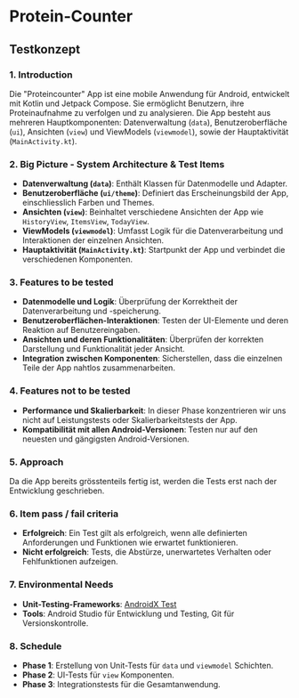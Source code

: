 # Protein-Counter

## Testkonzept

### 1. Introduction

Die "Proteincounter" App ist eine mobile Anwendung für Android, entwickelt mit Kotlin und Jetpack Compose. Sie ermöglicht Benutzern, ihre Proteinaufnahme zu verfolgen und zu analysieren. Die App besteht aus mehreren Hauptkomponenten: Datenverwaltung (`data`), Benutzeroberfläche (`ui`), Ansichten (`view`) und ViewModels (`viewmodel`), sowie der Hauptaktivität (`MainActivity.kt`).

### 2. Big Picture - System Architecture & Test Items

- **Datenverwaltung (`data`)**: Enthält Klassen für Datenmodelle und Adapter.
- **Benutzeroberfläche (`ui/theme`)**: Definiert das Erscheinungsbild der App, einschliesslich Farben und Themes.
- **Ansichten (`view`)**: Beinhaltet verschiedene Ansichten der App wie `HistoryView`, `ItemsView`, `TodayView`.
- **ViewModels (`viewmodel`)**: Umfasst Logik für die Datenverarbeitung und Interaktionen der einzelnen Ansichten.
- **Hauptaktivität (`MainActivity.kt`)**: Startpunkt der App und verbindet die verschiedenen Komponenten.

### 3. Features to be tested

- **Datenmodelle und Logik**: Überprüfung der Korrektheit der Datenverarbeitung und -speicherung.
- **Benutzeroberflächen-Interaktionen**: Testen der UI-Elemente und deren Reaktion auf Benutzereingaben.
- **Ansichten und deren Funktionalitäten**: Überprüfen der korrekten Darstellung und Funktionalität jeder Ansicht.
- **Integration zwischen Komponenten**: Sicherstellen, dass die einzelnen Teile der App nahtlos zusammenarbeiten.

### 4. Features not to be tested

- **Performance und Skalierbarkeit**: In dieser Phase konzentrieren wir uns nicht auf Leistungstests oder Skalierbarkeitstests der App.
- **Kompatibilität mit allen Android-Versionen**: Testen nur auf den neuesten und gängigsten Android-Versionen.

### 5. Approach

Da die App bereits grösstenteils fertig ist, werden die Tests erst nach der Entwicklung geschrieben.

### 6. Item pass / fail criteria

- **Erfolgreich**: Ein Test gilt als erfolgreich, wenn alle definierten Anforderungen und Funktionen wie erwartet funktionieren.
- **Nicht erfolgreich**: Tests, die Abstürze, unerwartetes Verhalten oder Fehlfunktionen aufzeigen.

### 7. Environmental Needs

- **Unit-Testing-Frameworks**: [AndroidX Test](https://developer.android.com/training/testing/instrumented-tests/androidx-test-libraries/test-setup)
- **Tools**: Android Studio für Entwicklung und Testing, Git für Versionskontrolle.

### 8. Schedule

- **Phase 1**: Erstellung von Unit-Tests für `data` und `viewmodel` Schichten.
- **Phase 2**: UI-Tests für `view` Komponenten.
- **Phase 3**: Integrationstests für die Gesamtanwendung.
